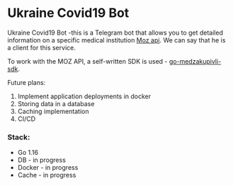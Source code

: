 # Ukraine Covid19 Bot

Ukraine Covid19 Bot -this is a Telegram bot that allows you to get detailed information on a specific medical institution <a href="https://api.medzakupivli.com/">Moz api</a>. We can say that he is a client for this service.

To work with the MOZ API, a self-written SDK is used - <a href="https://github.com/DimaSorokin/go-medzakupivli-sdk">go-medzakupivli-sdk</a>.

Future plans:

1. Implement application deployments in docker
2. Storing data in a database
3. Caching implementation
4. CI/CD

### Stack:
- Go 1.16
- DB - in progress
- Docker - in progress
- Cache - in progress